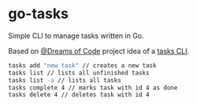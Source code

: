 # go-tasks

Simple CLI to manage tasks written in Go.

Based on [@Dreams of Code](https://github.com/dreamsofcode-io) project idea of a [tasks CLI](https://github.com/dreamsofcode-io/goprojects/tree/main/01-todo-list).

```bash
tasks add "new task" // creates a new task
tasks list // lists all unfinished tasks
tasks list -a // lists all tasks
tasks complete 4 // marks task with id 4 as done
tasks delete 4 // deletes task with id 4
```
